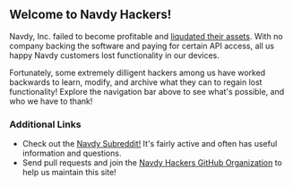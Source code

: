 ## Welcome to Navdy Hackers!

Navdy, Inc. failed to become profitable and [liqudated their assets](https://techcrunch.com/2017/11/27/navdy-contacts-would-be-creditors-prepares-to-liquidate/).  With no company backing the software and paying for certain API access, all us happy Navdy customers lost functionality in our devices.

Fortunately, some extremely dilligent hackers among us have worked backwards to learn, modify, and archive what they can to regain lost functionality!  Explore the navigation bar above to see what's possible, and who we have to thank!

### Additional Links

* Check out the [Navdy Subreddit!](https://www.reddit.com/r/navdy/)  It's fairly active and often has useful information and questions.
* Send pull requests and join the [Navdy Hackers GitHub Organization](https://github.com/Navdy-Hackers) to help us maintain this site!
